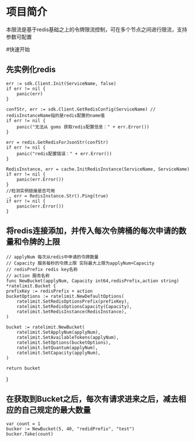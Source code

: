 # 项目简介

本限流是基于redis基础之上的令牌限流控制，可在多个节点之间进行限流，支持参数可配置

#快速开始

## 先实例化redis

    err := sdk.Client.Init(ServiceName, false)
 	if err != nil {
 		panic(err)
 	}

 	confStr, err := sdk.Client.GetRedisConfig(ServiceName) // redisInstanceName指的是redis配置的name值
 	if err != nil {
 		panic("无法从 goms 获取redis配置信息：" + err.Error())
 	}

 	err = redis.GetRedisForJsonStr(confStr)
 	if err != nil {
 		panic("redis配置错误：" + err.Error())
 	}

 	RedisInstance, err = cache.InitRedisInstance(ServiceName, ServiceName)
 	if err != nil {
 		panic(err.Error())
 	}
 	//检测实例链接是否可用
 	_, err = RedisInstance.Str().Ping(true)
 	if err != nil {
 		panic(err.Error())
 	}

## 将redis连接添加，并传入每次令牌桶的每次申请的数量和令牌的上限

    // applyNum 每次从redis中申请的令牌数量
    // Capacity 服务每秒的令牌上限 实际最大上限为applyNum+Capacity
    // redisPrefix redis key名称
    // action 服务名称
    func NewBucket(applyNum, Capacity int64,redisPrefix,action string) *ratelimit.Bucket {
   	prefixKey := redisPrefix + action
   	bucketOptions := ratelimit.NewDefaultOptions(
   		ratelimit.SetRedisOptionsPrefix(prefixKey),
   		ratelimit.SetRedisOptionsCapacity(Capacity),
   		ratelimit.SetRedisInstance(RedisInstance),
   	)

   	bucket := ratelimit.NewBucket(
   		ratelimit.SetApplyNum(applyNum),
   		ratelimit.SetAvailableTokens(applyNum),
   		ratelimit.SetOptions(bucketOptions),
   		ratelimit.SetQuantum(applyNum),
   		ratelimit.SetCapacity(applyNum),
   	)

   	return bucket

}

## 在获取到Bucket之后，每次有请求进来之后，减去相应的自己规定的最大数量

    var count = 1
    bucker := NewBucket(5, 40, "redidPrefix", "test")
    bucker.Take(count)
